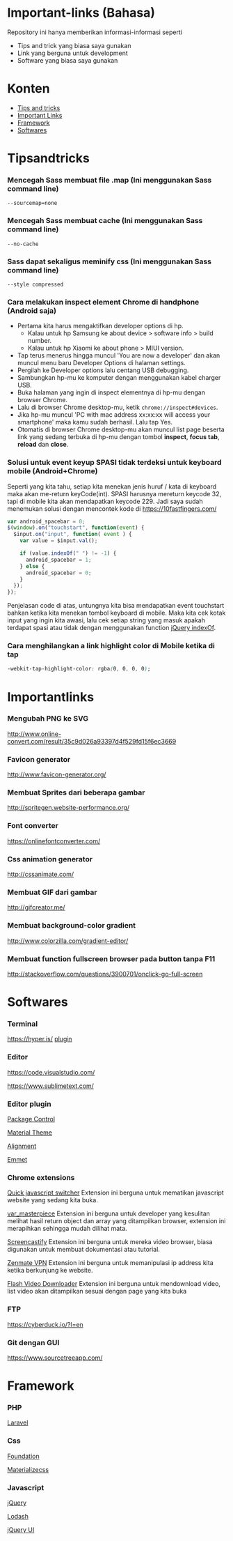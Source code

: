 # Important-links (Bahasa)

Repository ini hanya memberikan informasi-informasi seperti
- Tips and trick yang biasa saya gunakan
- Link yang berguna untuk development
- Software yang biasa saya gunakan

# Konten

- [Tips and tricks](#tipsandtricks)
- [Important Links](#importantlinks)
- [Framework](#framework)
- [Softwares](#softwares)

# Tipsandtricks

### Mencegah Sass membuat file .map (Ini menggunakan Sass command line)

  ```shell
  --sourcemap=none
  ```

### Mencegah Sass membuat cache (Ini menggunakan Sass command line)

  ```shell
  --no-cache
  ```

### Sass dapat sekaligus meminify css (Ini menggunakan Sass command line)

  ```shell
  --style compressed
  ```
  
### Cara melakukan inspect element Chrome di handphone (Android saja)

- Pertama kita harus mengaktifkan developer options di hp.
  - Kalau untuk hp Samsung ke about device > software info > build number.
  - Kalau untuk hp Xiaomi ke about phone > MIUI version.
- Tap terus menerus hingga muncul 'You are now a developer' dan akan muncul menu baru Developer Options di halaman settings.
- Pergilah ke Developer options lalu centang USB debugging.
- Sambungkan hp-mu ke komputer dengan menggunakan kabel charger USB.
- Buka halaman yang ingin di inspect elementnya di hp-mu dengan browser Chrome.
- Lalu di browser Chrome desktop-mu, ketik `chrome://inspect#devices`.
- Jika hp-mu muncul 'PC with mac address xx:xx:xx will access your smartphone' maka kamu sudah berhasil. Lalu tap Yes.
- Otomatis di browser Chrome desktop-mu akan muncul list page beserta link yang sedang terbuka di hp-mu dengan tombol **inspect**, **focus tab**, **reload** dan **close**.

### Solusi untuk event keyup SPASI tidak terdeksi untuk keyboard mobile (Android+Chrome)

Seperti yang kita tahu, setiap kita menekan jenis huruf / kata di keyboard maka akan me-return keyCode(int).
SPASI harusnya mereturn keycode 32, tapi di mobile kita akan mendapatkan keycode 229.
Jadi saya sudah menemukan solusi dengan mencontek kode di https://10fastfingers.com/

```javascript
var android_spacebar = 0;
$(window).on("touchstart", function(event) {
  $input.on("input", function( event ) {
    var value = $input.val();	

    if (value.indexOf(" ") != -1) {
      android_spacebar = 1;
    } else {
      android_spacebar = 0;
    }
  });
});
```

Penjelasan code di atas, untungnya kita bisa mendapatkan event touchstart bahkan ketika kita menekan tombol keyboard di mobile. 
Maka kita cek kotak input yang ingin kita awasi, lalu cek setiap string yang masuk apakah terdapat spasi atau tidak dengan menggunakan function [jQuery indexOf](https://www.w3schools.com/jsref/jsref_indexof.asp).

### Cara menghilangkan a link highlight color di Mobile ketika di tap

```css
-webkit-tap-highlight-color: rgba(0, 0, 0, 0);
```

# Importantlinks

### Mengubah PNG ke SVG

http://www.online-convert.com/result/35c9d026a93397d4f529fd15f6ec3669

### Favicon generator

http://www.favicon-generator.org/

### Membuat Sprites dari beberapa gambar

http://spritegen.website-performance.org/

### Font converter

https://onlinefontconverter.com/

### Css animation generator

http://cssanimate.com/

### Membuat GIF dari gambar

http://gifcreator.me/

### Membuat background-color gradient

http://www.colorzilla.com/gradient-editor/

### Membuat function fullscreen browser pada button tanpa F11

http://stackoverflow.com/questions/3900701/onclick-go-full-screen

# Softwares

### Terminal 

https://hyper.is/
[plugin](https://github.com/bnb/awesome-hyper)

### Editor

https://code.visualstudio.com/

https://www.sublimetext.com/

### Editor plugin

[Package Control](https://packagecontrol.io/installation)

[Material Theme](https://github.com/equinusocio/material-theme)

[Alignment](https://packagecontrol.io/packages/Alignment)

[Emmet](https://emmet.io/)

### Chrome extensions

[Quick javascript switcher](https://chrome.google.com/webstore/detail/quick-javascript-switcher/geddoclleiomckbhadiaipdggiiccfje?hl=en) Extension ini berguna untuk mematikan javascript website yang sedang kita buka.

[var_masterpiece](https://chrome.google.com/webstore/detail/varmasterpiece/chfhddogiigmfpkcmgfpolalagdcamkl?hl=en) Extension ini berguna untuk developer yang kesulitan melihat hasil return object dan array yang ditampilkan browser, extension ini merapihkan sehingga mudah dilihat mata.

[Screencastify](https://chrome.google.com/webstore/detail/screencastify-screen-vide/mmeijimgabbpbgpdklnllpncmdofkcpn?hl=en) Extension ini berguna untuk mereka video browser, biasa digunakan untuk membuat dokumentasi atau tutorial.

[Zenmate VPN](https://chrome.google.com/webstore/detail/zenmate-vpn-best-cyber-se/fdcgdnkidjaadafnichfpabhfomcebme?hl=en) Extension ini berguna untuk memanipulasi ip address kita ketika berkunjung ke website.

[Flash Video Downloader](https://chrome.google.com/webstore/detail/flash-video-downloader/aiimdkdngfcipjohbjenkahhlhccpdbc?hl=en) Extension ini berguna untuk mendownload video, list video akan ditampilkan sesuai dengan page yang kita buka

### FTP 

https://cyberduck.io/?l=en

### Git dengan GUI

https://www.sourcetreeapp.com/

# Framework

### PHP

[Laravel](https://laravel.com/)

### Css

[Foundation](http://foundation.zurb.com/)

[Materializecss](http://materializecss.com/)

### Javascript

[jQuery](https://jquery.com/)

[Lodash](https://lodash.com/)

[jQuery UI](https://jqueryui.com/)



